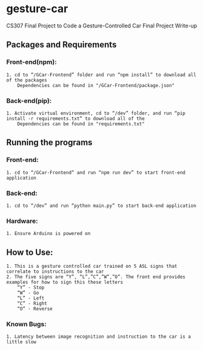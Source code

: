# gesture-car
CS307 Final Project to Code a Gesture-Controlled Car
Final Project Write-up
## Packages and Requirements
### Front-end(npm):
    1. cd to “/GCar-Frontend” folder and run “npm install” to download all of the packages
        Dependencies can be found in "/GCar-Frontend/package.json" 
    
### Back-end(pip):
    1. Activate virtual environment, cd to “/dev” folder, and run “pip install -r requirements.txt” to download all of the 
        Dependencies can be found in "requirements.txt"
## Running the programs
### Front-end:
    1. cd to “/GCar-Frontend” and run “npm run dev” to start front-end application
### Back-end:
    1. cd to “/dev” and run “python main.py” to start back-end application
### Hardware:
    1. Ensure Arduino is powered on

## How to Use:
    1. This is a gesture controlled car trained on 5 ASL signs that correlate to instructions to the car
    2. The five signs are “Y”, “L”,”C”,”W”,”O”. The front end provides examples for how to sign this these letters
        “Y” - Stop
        “W” - Go
        “L” - Left
        “C” - Right
        “O” - Reverse
### Known Bugs:
    1. Latency between image recognition and instruction to the car is a little slow
